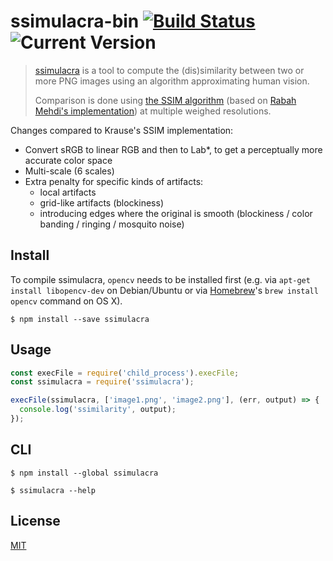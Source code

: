 # ssimulacra-bin [![Build Status](http://img.shields.io/travis/abarre/ssimulacra-bin.svg?style=flat)](http://travis-ci.org/abarre/ssimulacra-bin) ![Current Version](https://img.shields.io/npm/v/ssimulacra-bin.svg)

> [ssimulacra](https://github.com/cloudinary/ssimulacra) is a tool to compute the (dis)similarity between two or more PNG images using an algorithm approximating human vision.
>
> Comparison is done using [the SSIM algorithm](https://ece.uwaterloo.ca/~z70wang/research/ssim/) (based on [Rabah Mehdi's implementation](http://mehdi.rabah.free.fr/SSIM/)) at multiple weighed resolutions.

Changes compared to Krause's SSIM implementation:

- Convert sRGB to linear RGB and then to Lab*, to get a perceptually more accurate color space
- Multi-scale (6 scales)
- Extra penalty for specific kinds of artifacts:
  - local artifacts
  - grid-like artifacts (blockiness)
  - introducing edges where the original is smooth (blockiness / color banding / ringing / mosquito noise)

## Install

To compile ssimulacra, `opencv` needs to be installed first (e.g. via `apt-get install libopencv-dev` on Debian/Ubuntu or via [Homebrew](http://brew.sh/)'s `brew install opencv` command on OS X).

```
$ npm install --save ssimulacra
```


## Usage

```js
const execFile = require('child_process').execFile;
const ssimulacra = require('ssimulacra');

execFile(ssimulacra, ['image1.png', 'image2.png'], (err, output) => {
  console.log('ssimilarity', output);
});
```


## CLI

```
$ npm install --global ssimulacra
```

```
$ ssimulacra --help
```


## License

[MIT](LICENSE.txt)
